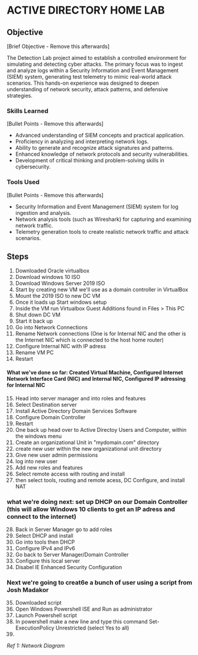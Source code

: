 # ACTIVE DIRECTORY HOME LAB

## Objective
[Brief Objective - Remove this afterwards]

The Detection Lab project aimed to establish a controlled environment for simulating and detecting cyber attacks. The primary focus was to ingest and analyze logs within a Security Information and Event Management (SIEM) system, generating test telemetry to mimic real-world attack scenarios. This hands-on experience was designed to deepen understanding of network security, attack patterns, and defensive strategies.

### Skills Learned
[Bullet Points - Remove this afterwards]

- Advanced understanding of SIEM concepts and practical application.
- Proficiency in analyzing and interpreting network logs.
- Ability to generate and recognize attack signatures and patterns.
- Enhanced knowledge of network protocols and security vulnerabilities.
- Development of critical thinking and problem-solving skills in cybersecurity.

### Tools Used
[Bullet Points - Remove this afterwards]

- Security Information and Event Management (SIEM) system for log ingestion and analysis.
- Network analysis tools (such as Wireshark) for capturing and examining network traffic.
- Telemetry generation tools to create realistic network traffic and attack scenarios.

## Steps
1. Downloaded Oracle virtualbox
2. Download windows 10 ISO
3. Download Windows Server 2019 ISO
4. Start by creating new VM we'll use as a domain controller in VirtualBox
5. Mount the 2019 ISO to new DC VM
6. Once it loads up Start windows setup
7. Inside the VM run Virtualbox Guest Additions found in Files > This PC
8. Shut down DC VM
9. Start it back up
10. Go into Network Connections
11. Rename Network connections (One is for Internal NIC and the other is the Internet NIC which is connected to the host home router)
12. Configure Internal NIC with IP adress
13. Rename VM PC
14. Restart
#### What we've done so far: Created Virtual Machine, Configured Internet Network Interface Card (NIC) and Internal NIC, Configured IP adressing for Internal NIC

15. Head into server manager and into roles and features
16. Select Destination server
17. Install Active Directory Domain Services Software
18. Configure Domain Controller
19. Restart
20. One back up head over to Active Directoy Users and Computer, within the windows menu
21. Create an organizational Unit in "mydomain.com" directory
22. create new user within the new organizational unit directory
23. Give new user admin permissions
24. log into new user
25. Add new roles and features
26. Select remote access with routing and install
27. then select tools, routing and remote acess, DC Configure, and install NAT
### what we're doing next: set up DHCP on our Domain Controller (this will allow Windows 10 clients to get an IP adress and connect to the internet)

28. Back in Server Manager go to add roles
29. Select DHCP and install
30. Go into tools then DHCP
31. Configure IPv4 and IPv6
32. Go back to Server Manager/Domain Controller
33. Configure this local server
34. Disabel IE Enhanced Security Configuration
### Next we're going to creat6e a bunch of user using a script from Josh Madakor

35. Downloaded script
36. Open Windows Powershell ISE and Run as administrator
38. Launch Powershell script
39. In powershell make a new line and type this command Set-ExecutionPolicy Unrestricted (select Yes to all)
40. 


*Ref 1: Network Diagram*

